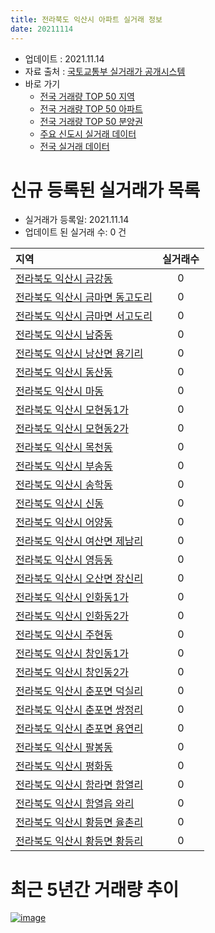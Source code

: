 ```yaml
---
title: 전라북도 익산시 아파트 실거래 정보
date: 20211114
---
```


* 업데이트 : 2021.11.14
* 자료 출처 : [국토교통부 실거래가 공개시스템](http://rt.molit.go.kr)
* 바로 가기
    * [전국 거래량 TOP 50 지역](https://apt-info.github.io/apt-trade-info/tr)
    * [전국 거래량 TOP 50 아파트](https://apt-info.github.io/apt-trade-info/ta)
    * [전국 거래량 TOP 50 분양권](https://apt-info.github.io/apt-trade-info/tb)
    * [주요 신도시 실거래 데이터](https://apt-info.github.io/apt-trade-info/newtown)
    * [전국 실거래 데이터](https://apt-info.github.io/apt-trade-info/all)



<script async src="https://pagead2.googlesyndication.com/pagead/js/adsbygoogle.js"></script>
<!-- 기본광고 -->
<ins class="adsbygoogle"
     style="display:block"
     data-ad-client="ca-pub-1142216861245946"
     data-ad-slot="4805727019"
     data-ad-format="auto"
     data-full-width-responsive="true"></ins>
<script>
     (adsbygoogle = window.adsbygoogle || []).push({});
</script>


# 신규 등록된 실거래가 목록

* 실거래가 등록일: 2021.11.14
* 업데이트 된 실거래 수: 0 건


|지역|실거래수|
|:---|:---:|
|[전라북도 익산시 금강동](https://apt-info.github.io/apt-trade-info/r1927)|0|
|[전라북도 익산시 금마면 동고도리](https://apt-info.github.io/apt-trade-info/r1938)|0|
|[전라북도 익산시 금마면 서고도리](https://apt-info.github.io/apt-trade-info/r1942)|0|
|[전라북도 익산시 남중동](https://apt-info.github.io/apt-trade-info/r1921)|0|
|[전라북도 익산시 낭산면 용기리](https://apt-info.github.io/apt-trade-info/r2930)|0|
|[전라북도 익산시 동산동](https://apt-info.github.io/apt-trade-info/r1919)|0|
|[전라북도 익산시 마동](https://apt-info.github.io/apt-trade-info/r1920)|0|
|[전라북도 익산시 모현동1가](https://apt-info.github.io/apt-trade-info/r1922)|0|
|[전라북도 익산시 모현동2가](https://apt-info.github.io/apt-trade-info/r1923)|0|
|[전라북도 익산시 목천동](https://apt-info.github.io/apt-trade-info/r1934)|0|
|[전라북도 익산시 부송동](https://apt-info.github.io/apt-trade-info/r1929)|0|
|[전라북도 익산시 송학동](https://apt-info.github.io/apt-trade-info/r1924)|0|
|[전라북도 익산시 신동](https://apt-info.github.io/apt-trade-info/r1935)|0|
|[전라북도 익산시 어양동](https://apt-info.github.io/apt-trade-info/r1926)|0|
|[전라북도 익산시 여산면 제남리](https://apt-info.github.io/apt-trade-info/r2929)|0|
|[전라북도 익산시 영등동](https://apt-info.github.io/apt-trade-info/r1925)|0|
|[전라북도 익산시 오산면 장신리](https://apt-info.github.io/apt-trade-info/r3351)|0|
|[전라북도 익산시 인화동1가](https://apt-info.github.io/apt-trade-info/r1940)|0|
|[전라북도 익산시 인화동2가](https://apt-info.github.io/apt-trade-info/r1941)|0|
|[전라북도 익산시 주현동](https://apt-info.github.io/apt-trade-info/r1933)|0|
|[전라북도 익산시 창인동1가](https://apt-info.github.io/apt-trade-info/r3500)|0|
|[전라북도 익산시 창인동2가](https://apt-info.github.io/apt-trade-info/r1918)|0|
|[전라북도 익산시 춘포면 덕실리](https://apt-info.github.io/apt-trade-info/r3300)|0|
|[전라북도 익산시 춘포면 쌍정리](https://apt-info.github.io/apt-trade-info/r1943)|0|
|[전라북도 익산시 춘포면 용연리](https://apt-info.github.io/apt-trade-info/r1939)|0|
|[전라북도 익산시 팔봉동](https://apt-info.github.io/apt-trade-info/r1928)|0|
|[전라북도 익산시 평화동](https://apt-info.github.io/apt-trade-info/r1937)|0|
|[전라북도 익산시 함라면 함열리](https://apt-info.github.io/apt-trade-info/r1936)|0|
|[전라북도 익산시 함열읍 와리](https://apt-info.github.io/apt-trade-info/r1930)|0|
|[전라북도 익산시 황등면 율촌리](https://apt-info.github.io/apt-trade-info/r1932)|0|
|[전라북도 익산시 황등면 황등리](https://apt-info.github.io/apt-trade-info/r1931)|0|



<script async src="https://pagead2.googlesyndication.com/pagead/js/adsbygoogle.js"></script>
<!-- 기본광고 -->
<ins class="adsbygoogle"
     style="display:block"
     data-ad-client="ca-pub-1142216861245946"
     data-ad-slot="4805727019"
     data-ad-format="auto"
     data-full-width-responsive="true"></ins>
<script>
     (adsbygoogle = window.adsbygoogle || []).push({});
</script>


# 최근 5년간 거래량 추이


<div style="width:100%;">
    <canvas id="deal_progress" height="200"></canvas>
</div>

<script>
new Chart(document.getElementById("deal_progress"), {
    type: 'line',
    data: {
        labels: ['16.01','16.02','16.03','16.04','16.05','16.06','16.07','16.08','16.09','16.10','16.11','16.12','17.01','17.02','17.03','17.04','17.05','17.06','17.07','17.08','17.09','17.10','17.11','17.12','18.01','18.02','18.03','18.04','18.05','18.06','18.07','18.08','18.09','18.10','18.11','18.12','19.01','19.02','19.03','19.04','19.05','19.06','19.07','19.08','19.09','19.10','19.11','19.12','20.01','20.02','20.03','20.04','20.05','20.06','20.07','20.08','20.09','20.10','20.11','20.12','21.01','21.02','21.03','21.04','21.05','21.06','21.07','21.08','21.09','21.10','21.11'],
        datasets: [{
            label: '매매/분양권',
            data: [314,339,406,364,371,368,408,481,502,523,422,485,298,379,511,399,388,390,335,324,370,338,273,299,361,320,354,261,292,402,221,301,283,373,312,356,268,244,264,249,248,261,276,251,265,333,317,346,275,454,347,380,416,402,416,340,423,398,375,601,488,407,547,505,446,689,496,603,482,409,86],
            borderColor: "rgba(66, 133, 243, 1)",
            backgroundColor: "rgba(66, 133, 243, 0.05)",
            borderWidth: 1,
            pointRadius: 0,
            fill: false,
            lineTension: 0
        },{
            label: '전/월세',
            data: [204,217,208,182,170,154,170,269,277,307,264,238,202,258,350,231,216,202,240,217,306,261,257,236,223,184,220,178,213,204,158,261,254,290,256,228,247,242,262,263,209,191,242,170,231,329,235,201,190,239,199,170,208,376,265,185,265,534,223,213,174,203,250,250,251,270,354,306,301,335,75],
            borderColor: "rgba(255, 90, 0, 1)",
            backgroundColor: "rgba(255, 90, 0, 0.05)",
            borderWidth: 1,
            pointRadius: 0,
            fill: false,
            lineTension: 0
        },{
            label: '합계',
            data: [518,556,614,546,541,522,578,750,779,830,686,723,500,637,861,630,604,592,575,541,676,599,530,535,584,504,574,439,505,606,379,562,537,663,568,584,515,486,526,512,457,452,518,421,496,662,552,547,465,693,546,550,624,778,681,525,688,932,598,814,662,610,797,755,697,959,850,909,783,744,161],
            borderColor: "rgba(0, 0, 0, 1)",
            backgroundColor: "rgba(0, 0, 0, 0.03)",
            borderWidth: 0.1,
            pointRadius: 0,
            fill: true,
            lineTension: 0
        }
        ]
    },
    options: {
        responsive: true,
        title: {
            display: false
        },
        tooltips: {
            mode: 'index',
            intersect: false
        },
        hover: {
            mode: 'nearest',
            intersect: true
        },
        scales: {
            xAxes: [{
                display: true,
                scaleLabel: {
                    display: true,
                    labelString: '년/월'
                }
            }],
            yAxes: [{
                display: true,
                ticks: {
                    suggestedMin: 0,
                },
                scaleLabel: {
                    display: true,
                    labelString: '실거래 수'
                }
            }]
        }
    }
});

</script>


[![image](https://apt-info.github.io/images/2020-01-03-apt-trade-info/1024x500.png)](https://play.google.com/store/apps/details?id=com.aptinfo.apttradeinfo)

